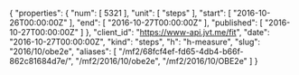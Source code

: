 {
  "properties": {
    "num": [
      5321
    ],
    "unit": [
      "steps"
    ],
    "start": [
      "2016-10-26T00:00:00Z"
    ],
    "end": [
      "2016-10-27T00:00:00Z"
    ],
    "published": [
      "2016-10-27T00:00:00Z"
    ]
  },
  "client_id": "https://www-api.jvt.me/fit",
  "date": "2016-10-27T00:00:00Z",
  "kind": "steps",
  "h": "h-measure",
  "slug": "2016/10/obe2e",
  "aliases": [
    "/mf2/68fcf4ef-fd65-4db4-b66f-862c81684d7e/",
    "/mf2/2016/10/obe2e",
    "/mf2/2016/10/OBE2e"
  ]
}
